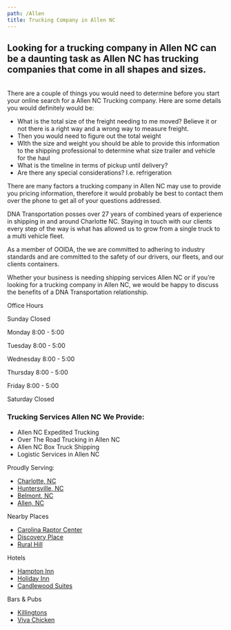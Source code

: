 ```yaml
---
path: /Allen
title: Trucking Company in Allen NC
---
```

## Looking for a trucking company in Allen NC can be a daunting task as Allen NC has trucking companies that come in all shapes and sizes.

\
There are a couple of things you would need to determine before you start your online search for a Allen NC Trucking company. Here are some details you would definitely would be:

* What is the total size of the freight needing to me moved? Believe it or not there is a right way and a wrong way to measure freight.
* Then you would need to figure out the total weight
* WIth the size and weight you should be able to provide this information to the shipping professional to determine what size trailer and vehicle for the haul
* What is the timeline in terms of pickup until delivery?
* Are there any special considerations? I.e. refrigeration

There are many factors a trucking company in Allen NC may use to provide you pricing information, therefore it would probably be best to contact them over the phone to get all of your questions addressed.

DNA Transportation posses over 27 years of combined years of experience in shipping in and around Charlotte NC. Staying in touch with our clients every step of the way is what has allowed us to grow from a single truck to a multi vehicle fleet.

As a member of OOIDA, the we are committed to adhering to industry standards and are committed to the safety of our drivers, our fleets, and our clients containers.

Whether your business is needing shipping services Allen NC or if you’re looking for a trucking company in Allen NC, we would be happy to discuss the benefits of a DNA Transportation relationship.

Office Hours

Sunday Closed

Monday 8:00 - 5:00

Tuesday 8:00 - 5:00

Wednesday 8:00 - 5:00

Thursday 8:00 - 5:00

Friday 8:00 - 5:00

Saturday Closed

### Trucking Services Allen NC We Provide:

* Allen NC Expedited Trucking
* Over The Road Trucking in Allen NC
* Allen NC Box Truck Shipping
* Logistic Services in Allen NC

Proudly Serving:

* [Charlotte, NC](https://charlottenc.gov/)
* [Huntersville, NC](https://www.huntersville.org/)
* [Belmont, NC](https://www.cityofbelmont.org/)
* [Allen, NC](https://northcarolina.hometownlocator.com/nc/mecklenburg/allen.cfm)

Nearby Places

* [Carolina Raptor Center](http://www.carolinaraptorcenter.org/)
* [Discovery Place](https://kids.discoveryplace.org/huntersville)
* [Rural Hill](https://www.ruralhill.net/)

Hotels

* [Hampton Inn](https://www.hilton.com/en/book/reservation/rooms?WT.mc_id=zLADA0WW1XX2OLX3DA4MS5MS6_CLTHVHX7_129231037_&arrivalDay=19&arrivalMonth=01&arrivalYear=2020&dclid=CjkKEQiA6vXwBRDGpt7U5Ia2zKQBEiQAW3gy2czteFFvztvxGMl_k6J7UUfUVtAEQPkcEOMcgR33I0vw_wcB&departureDay=20&departureMonth=01&departureYear=2020&inputModule=HOTEL_SEARCH&srpCodes=LHHR3X&viewPackagesAndPromotionsRate=true)
* [Holiday Inn](https://www.ihg.com/holidayinnexpress/hotels/us/en/huntersville/cltck/hoteldetail?cm_mmc=GoogleMaps-_-EX-_-US-_-CLTCK)
* [Candlewood Suites](https://www.ihg.com/candlewood/hotels/us/en/huntersville/huncw/hoteldetail?cm_mmc=GoogleMaps-_-CW-_-US-_-HUNCW)

Bars & Pubs

* [Killingtons](http://huntersville.killingtons.com/)
* [Viva Chicken](https://vivachicken.com/)
